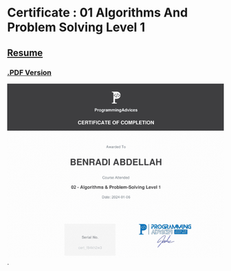 # Certificate : 01 Algorithms And Problem Solving Level 1 
## [Resume](../01__Problems__List/00__Problems__List.md)       
### [.PDF Version](./sr/01__Certificate__Algorithms__And__Problem__Solving__Level__01.pdf)

![Certificate](./src/01__Certificate__Algorithms__And__Problem__Solving__Level__01.png). 




